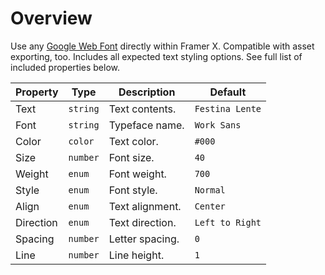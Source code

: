 # Overview

Use any [Google Web Font](https://fonts.google.com/) directly within Framer X. Compatible with asset exporting, too. Includes all expected text styling options. See full list of included properties below.

| Property  | Type | Description  | Default |
| ------------- | ------------- | ------------- |  ------------- | 
| Text  | `string`  | Text contents.  | `Festina Lente` |
| Font  | `string`  | Typeface name.  | `Work Sans` |
| Color  | `color`  | Text color.  | `#000` |
| Size  | `number`  | Font size.  | `40` |
| Weight  | `enum`  | Font weight.  | `700` |
| Style  | `enum`  | Font style.  | `Normal` |
| Align  | `enum`  | Text alignment.  | `Center` |
| Direction  | `enum`  | Text direction.  | `Left to Right` |
| Spacing  | `number`  | Letter spacing.  | `0` |
| Line  | `number`  | Line height.  | `1` |